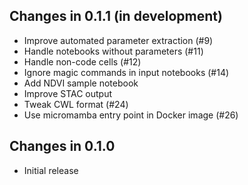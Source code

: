 ## Changes in 0.1.1 (in development)

* Improve automated parameter extraction (#9)
* Handle notebooks without parameters (#11)
* Handle non-code cells (#12)
* Ignore magic commands in input notebooks (#14)
* Add NDVI sample notebook
* Improve STAC output
* Tweak CWL format (#24)
* Use micromamba entry point in Docker image (#26)

## Changes in 0.1.0

* Initial release
